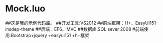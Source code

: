 # Mock.luo
##这是我的示例代码库。
##开发工具:VS2012
##前端框架：H+、EasyUI151-insdep-theme
##后端：EF6、MVC
##数据库:SQL sever 2008
#前端使用:Bootstrap+jquery +easyui151 +h+框架
